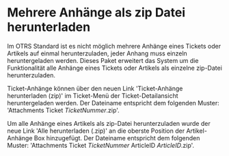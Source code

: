 # Mehrere Anhänge als zip Datei herunterladen

Im OTRS Standard ist es nicht möglich mehrere Anhänge eines Tickets oder Artikels auf einmal herunterzuladen, jeder Anhang muss einzeln heruntergeladen werden. Dieses Paket erweitert das System um die Funktionalität alle Anhänge eines Tickets oder Artikels als einzelne zip-Datei herunterzuladen.

Ticket-Anhänge können über den neuen Link 'Ticket-Anhänge herunterladen (zip)' im Ticket-Menü der Ticket-Detailansicht heruntergeladen werden. Der Dateiname entspricht dem folgenden Muster: 'Attachments Ticket *TicketNummer*.zip'.

Um alle Anhänge eines Artikels als zip-Datei herunterzuladen wurde der neue Link 'Alle herunterladen (.zip)' an die oberste Position der Artikel-Anhänge Box hinzugefügt. Der Dateiname entspricht dem folgenden Muster: 'Attachments Ticket *TicketNummer* ArticleID *ArticleID*.zip'.